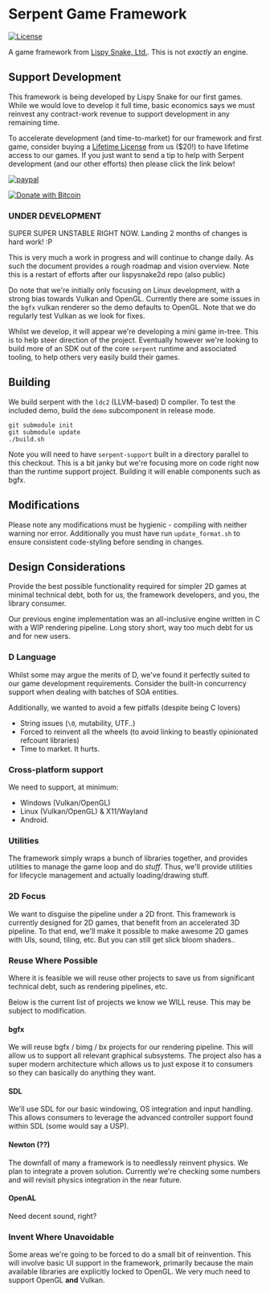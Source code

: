 # Serpent Game Framework

[![License](https://img.shields.io/badge/License-ZLib-blue.svg)](https://opensource.org/licenses/ZLib)


A game framework from [Lispy Snake, Ltd.](https://lispysnake.com).
This is not *exactly* an engine.

## Support Development

This framework is being developed by Lispy Snake for our first games.
While we would love to develop it full time, basic economics says we
must reinvest any contract-work revenue to support development in
any remaining time.

To accelerate development (and time-to-market) for our framework
and first game, consider buying a [Lifetime License](https://lispysnake.com/the-game-raiser) from
us ($20!) to have lifetime access to our games. If you just want to send a tip
to help with Serpent development (and our other efforts) then please click the link
below!

[![paypal](https://www.paypalobjects.com/en_US/i/btn/btn_donateCC_LG.gif)](https://www.paypal.com/cgi-bin/webscr?cmd=_s-xclick&hosted_button_id=VYHL9CEFSNCVA)

[![Donate with Bitcoin](https://en.cryptobadges.io/badge/small/168AkAQszA7mZSv2epzYoPq4qnefiyhAKG)](https://en.cryptobadges.io/donate/168AkAQszA7mZSv2epzYoPq4qnefiyhAKG)

### UNDER DEVELOPMENT

SUPER SUPER UNSTABLE RIGHT NOW. Landing 2 months of changes is hard work! :P

This is very much a work in progress and will continue to
change daily. As such the document provides a rough roadmap and
vision overview. Note this is a restart of efforts after our
lispysnake2d repo (also public)

Do note that we're initially only focusing on Linux development,
with a strong bias towards Vulkan and OpenGL. Currently there are some
issues in the `bgfx` vulkan renderer so the demo defaults to OpenGL.
Note that we do regularly test Vulkan as we look for fixes.

Whilst we develop, it will appear we're developing a mini game
in-tree. This is to help steer direction of the project. Eventually
however we're looking to build more of an SDK out of the core
`serpent` runtime and associated tooling, to help others very
easily build their games.


## Building

We build serpent with the `ldc2` (LLVM-based) D compiler. To test the
included demo, build the `demo` subcomponent in release mode.

    git submodule init
    git submodule update
    ./build.sh

Note you will need to have `serpent-support` built in a directory
parallel to this checkout. This is a bit janky but we're focusing
more on code right now than the runtime support project. Building
it will enable components such as bgfx.

## Modifications

Please note any modifications must be hygienic - compiling with neither
warning nor error. Additionally you must have run `update_format.sh` to
ensure consistent code-styling before sending in changes.

## Design Considerations

Provide the best possible functionality required for simpler 2D games
at minimal technical debt, both for us, the framework developers, and
you, the library consumer.

Our previous engine implementation was an all-inclusive engine written
in C with a WIP rendering pipeline. Long story short, way too much
debt for us and for new users.

### D Language

Whilst some may argue the merits of D, we've found it perfectly suited
to our game development requirements. Consider the built-in concurrency
support when dealing with batches of SOA entities.

Additionally, we wanted to avoid a few pitfalls (despite being C lovers)

 - String issues (`\0`, mutability, UTF..)
 - Forced to reinvent all the wheels (to avoid linking to beastly opinionated refcount libraries)
 - Time to market. It hurts.

### Cross-platform support

We need to support, at minimum:

 - Windows (Vulkan/OpenGL)
 - Linux (Vulkan/OpenGL) & X11/Wayland
 - Android.

### Utilities

The framework simply wraps a bunch of libraries together, and provides utilities
to manage the game loop and do *stuff*. Thus, we'll provide utilities for
lifecycle management and actually loading/drawing stuff.

### 2D Focus

We want to disguise the pipeline under a 2D front. This framework is currently
designed for 2D games, that benefit from an accelerated 3D pipeline.
To that end, we'll make it possible to make awesome 2D games with UIs,
sound, tiling, etc. But you can still get slick bloom shaders..

### Reuse Where Possible

Where it is feasible we will reuse other projects to save us from
significant technical debt, such as rendering pipelines, etc.

Below is the current list of projects we know we WILL reuse. This may
be subject to modification.

#### bgfx

We will reuse bgfx / bimg / bx projects for our rendering pipeline.
This will allow us to support all relevant graphical subsystems.
The project also has a super modern architecture which allows us
to just expose it to consumers so they can basically do anything
they want.

#### SDL

We'll use SDL for our basic windowing, OS integration and input
handling. This allows consumers to leverage the advanced controller
support found within SDL (some would say a USP).

#### Newton (??)

The downfall of many a framework is to needlessly reinvent physics.
We plan to integrate a proven solution. Currently we're checking
some numbers and will revisit physics integration in the near future.

#### OpenAL

Need decent sound, right?

### Invent Where Unavoidable

Some areas we're going to be forced to do a small bit of reinvention.
This will involve basic UI support in the framework, primarily because
the main available libraries are explicitly locked to OpenGL. We very
much need to support OpenGL **and** Vulkan.
